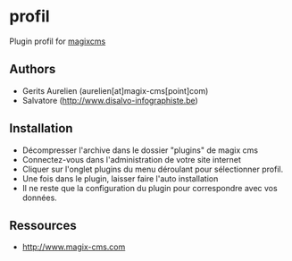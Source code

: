 # profil
Plugin profil for [magixcms](http://www.magix-cms.com)

Authors
-------

* Gerits Aurelien (aurelien[at]magix-cms[point]com)
* Salvatore (http://www.disalvo-infographiste.be)

## Installation
 * Décompresser l'archive dans le dossier "plugins" de magix cms
 * Connectez-vous dans l'administration de votre site internet
 * Cliquer sur l'onglet plugins du menu déroulant pour sélectionner profil.
 * Une fois dans le plugin, laisser faire l'auto installation
 * Il ne reste que la configuration du plugin pour correspondre avec vos données.
 
 Ressources
  -----
   * http://www.magix-cms.com
